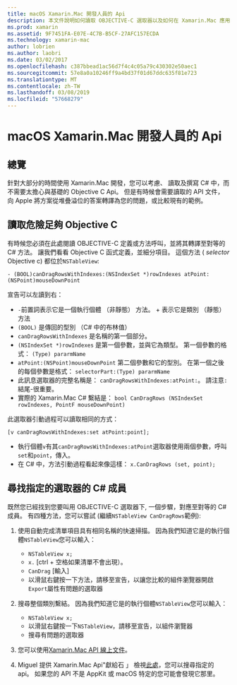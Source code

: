 ```yaml
---
title: macOS Xamarin.Mac 開發人員的 Api
description: 本文件說明如何讀取 OBJECTIVE-C 選取器以及如何在 Xamarin.Mac 應用程式中尋找對應的 C# 方法。
ms.prod: xamarin
ms.assetid: 9F7451FA-E07E-4C7B-B5CF-27AFC157ECDA
ms.technology: xamarin-mac
author: lobrien
ms.author: laobri
ms.date: 03/02/2017
ms.openlocfilehash: c387bbead1ac56d7f4c4c05a79c430302e50aec1
ms.sourcegitcommit: 57e8a0a10246ff9a4bd37f01d67ddc635f81e723
ms.translationtype: MT
ms.contentlocale: zh-TW
ms.lasthandoff: 03/08/2019
ms.locfileid: "57668279"
---
```

# <a name="macos-apis-for-xamarinmac-developers"></a>macOS Xamarin.Mac 開發人員的 Api

## <a name="overview"></a>總覽

針對大部分的時間使用 Xamarin.Mac 開發，您可以考慮、 讀取及撰寫 C# 中，而不需要太擔心與基礎的 Objective C Api。 但是有時候會需要讀取的 API 文件，向 Apple 將方案從堆疊溢位的答案轉譯為您的問題，或比較現有的範例。

## <a name="reading-enough-objective-c-to-be-dangerous"></a>讀取危險足夠 Objective C

有時候您必須在此處閱讀 OBJECTIVE-C 定義或方法呼叫，並將其轉譯至對等的 C# 方法。 讓我們看看 Objective C 函式定義，並細分項目。 這個方法 ( *selector* Objective c) 都位於`NSTableView`:

```objc
- (BOOL)canDragRowsWithIndexes:(NSIndexSet *)rowIndexes atPoint:(NSPoint)mouseDownPoint
```

宣告可以左讀到右：

- `-`前置詞表示它是一個執行個體 （非靜態） 方法。 + 表示它是類別 （靜態） 方法
- `(BOOL)` 是傳回的型別 （C# 中的布林值）
- `canDragRowsWithIndexes` 是名稱的第一個部分。
- `(NSIndexSet *)rowIndexes` 是第一個參數，並與它為類型。 第一個參數的格式： `(Type) pararmName`
- `atPoint:(NSPoint)mouseDownPoint` 第二個參數和它的型別。 在第一個之後的每個參數是格式： `selectorPart:(Type) pararmName`
- 此訊息選取器的完整名稱是： `canDragRowsWithIndexes:atPoint:`。 請注意`:`結尾-很重要。
- 實際的 Xamarin.Mac C# 繫結是： `bool CanDragRows (NSIndexSet rowIndexes, PointF mouseDownPoint)`

此選取器引動過程可以讀取相同的方式：

```objc
[v canDragRowsWithIndexes:set atPoint:point];
```

- 執行個體`v`有其`canDragRowsWithIndexes:atPoint`選取器使用兩個參數，呼叫`set`和`point`，傳入。
- 在 C# 中，方法引動過程看起來像這樣： `x.CanDragRows (set, point);`

<a name="finding_selector" />

## <a name="finding-the-c-member-for-a-given-selector"></a>尋找指定的選取器的 C# 成員

既然您已經找到您要叫用 OBJECTIVE-C 選取器下, 一個步驟，對應至對等的 C# 成員。 有四種方法，您可以嘗試 (繼續`NSTableView CanDragRows`範例):

1. 使用自動完成清單項目具有相同名稱的快速掃描。 因為我們知道它是的執行個體`NSTableView`您可以輸入：

    - `NSTableView x;`
    - `x.` [ctrl + 空格如果清單不會出現）。
    - `CanDrag` [輸入]
    - 以滑鼠右鍵按一下方法，請移至宣告，以讓您比較的組件瀏覽器開啟`Export`屬性有問題的選取器

2. 搜尋整個類別繫結。 因為我們知道它是的執行個體`NSTableView`您可以輸入：

    - `NSTableView x;`
    - 以滑鼠右鍵按一下`NSTableView`，請移至宣告，以組件瀏覽器
    - 搜尋有問題的選取器

3. 您可以使用[Xamarin.Mac API 線上文件](https://docs.microsoft.com/dotnet/api/?view=xamarinmac-3.0)。

4. Miguel 提供 Xamarin.Mac Api"獻給石 」 檢視[此處](https://tirania.org/tmp/rosetta.html)，您可以搜尋指定的 api。 如果您的 API 不是 AppKit 或 macOS 特定的您可能會發現它那里。

<!--
Note: In some cases, the assembly browser can hit a bug where it will open but not jump to the right definition. Keep that tab open, switch back to your source code and try again.
Note: The assembly browser tricks currently only works with Xamarin.Mac Classic. This will be fixed in a future version.
-->
